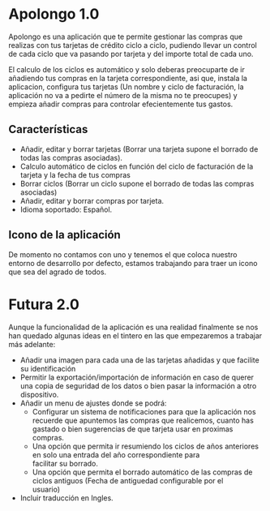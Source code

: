 # Apolongo 1.0

Apolongo es una aplicación que te permite gestionar las compras que realizas con tus tarjetas de crédito ciclo a ciclo, pudiendo llevar un control de cada ciclo que va pasando por tarjeta y del importe total de cada uno.

El calculo de los ciclos es automático y solo deberas preocuparte de ir añadiendo tus compras en la tarjeta correspondiente, asi que, instala la aplicacion, configura tus tarjetas (Un nombre y ciclo de facturación, la aplicación no va a pedirte el número de la misma no te preocupes) y empieza añadir compras para controlar efecientemente tus gastos.

## Características

* Añadir, editar y borrar tarjetas (Borrar una tarjeta supone el borrado de todas las compras asociadas).
* Calculo automático de ciclos en función del ciclo de facturación de la tarjeta y la fecha de tus compras
* Borrar ciclos (Borrar un ciclo supone el borrado de todas las compras asociadas)
* Añadir, editar y borrar compras por tarjeta.
* Idioma soportado: Español.
## Icono de la aplicación
De momento no contamos con uno y tenemos el que coloca nuestro entorno de desarrollo por defecto, estamos trabajando para traer un icono que sea del agrado de todos.

# Futura 2.0
Aunque la funcionalidad de la aplicación es una realidad finalmente se nos han quedado algunas ideas en el tintero en las que empezaremos a trabajar más adelante:

* Añadir una imagen para cada una de las tarjetas añadidas y que facilite su identificación
* Permitir la exportación/importación de información en caso de querer una copia de seguridad de los datos o bien pasar la 
  información a otro dispositivo.
* Añadir un menu de ajustes donde se podrá:
  * Configurar un sistema de notificaciones para que la aplicación nos recuerde que apuntemos las compras que realicemos, 
  cuanto 
  has gastado o bien sugerencias de que tarjeta usar en proximas compras.
  * Una opción que permita ir resumiendo los ciclos de años anteriores en solo una entrada del año correspondiente para    
  facilitar su borrado.
  * Una opción que permita el borrado automático de las compras de ciclos antiguos (Fecha de antiguedad configurable por el  
  usuario)
* Incluir traducción en Ingles.
